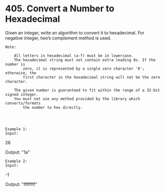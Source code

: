 # 405. Convert a Number to Hexadecimal

Given an integer, write an algorithm to convert it to hexadecimal. For negative integer, two’s
        complement method is used.
    

    Note:
    
        All letters in hexadecimal (a-f) must be in lowercase.
        The hexadecimal string must not contain extra leading 0s. If the number is
            zero, it is represented by a single zero character '0'; otherwise, the
            first character in the hexadecimal string will not be the zero character.
        
        The given number is guaranteed to fit within the range of a 32-bit signed integer.
        You must not use any method provided by the library which converts/formats
            the number to hex directly.
        
    
    

    Example 1:
    Input:
26

Output:
"1a"

    

    Example 2:
    Input:
-1

Output:
"ffffffff"